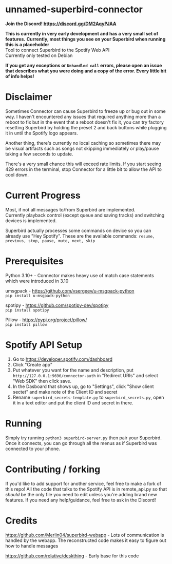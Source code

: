 # unnamed-superbird-connector

**Join the Discord! https://discord.gg/DM2AqyPJAA**

**This is currently in very early development and has a very small set of features.**
**Currently, most things you see on your Superbird when running this is a placeholder**  
Tool to connect Superbird to the Spotify Web API \
Currently only tested on Debian

**If you get any exceptions or `Unhandled call` errors, please open an issue that describes what you were doing and a copy of the error. Every little bit of info helps!**

# Disclaimer
Sometimes Connector can cause Superbird to freeze up or bug out in some way. I haven't encountered any issues that required anything more than a reboot to fix
but in the event that a reboot doesn't fix it, you can try factory resetting Superbird by holding the preset 2 and back buttons while plugging it in until the 
Spotify logo appears.

Another thing, there's currently no local caching so sometimes there may be visual artifacts such as songs not skipping immediately or play/pause taking a few seconds to update.

There's a very small chance this will exceed rate limits. If you start seeing 429 errors in the terminal, stop Connector for a little bit to allow the API to cool down.

# Current Progress
Most, if not all messages to/from Superbird are implemented.\
Currently playback control (except queue and saving tracks) and switching devices is implemented.

Superbird actually processes some commands on device so you can already use "Hey Spotify". These are the available commands:
`resume, previous, stop, pause, mute, next, skip`

# Prerequisites
Python 3.10+ - Connector makes heavy use of match case statements which were introduced in 3.10

umsgpack - https://github.com/vsergeev/u-msgpack-python \
`pip install u-msgpack-python`

spotipy - https://github.com/spotipy-dev/spotipy \
`pip install spotipy`

Pillow - https://pypi.org/project/pillow/ \
`pip install pillow`

# Spotify API Setup
1. Go to https://developer.spotify.com/dashboard
2. Click "Create app"
3. Put whatever you want for the name and description, put `http://127.0.0.1:9696/connector-auth` in "Redirect URIs" and select "Web SDK" then click save.
4. In the Dasboard that shows up, go to "Settings", click "Show client sectet" and make note of the Client ID and secret
5. Rename `superbird_secrets-template.py` to `superbird_secrets.py`, open it in a text editor and put the client ID and secret in there.

# Running
Simply try running `python3 superbird-server.py` then pair your Superbird. \
Once it connects, you can go through all the menus as if Superbird was connected to your phone.

# Contributing / forking
If you'd like to add support for another service, feel free to make a fork of this repo! All the code that talks to the Spotify API
is in remote_api.py so that *should* be the only file you need to edit unless you're adding brand new features. If you need any help/guidance, feel free to ask in the Discord!

# Credits
https://github.com/Merlin04/superbird-webapp - Lots of communication is handled by the webapp. The reconstructed code makes it easy to figure out how to handle messages

https://github.com/relative/deskthing - Early base for this code
